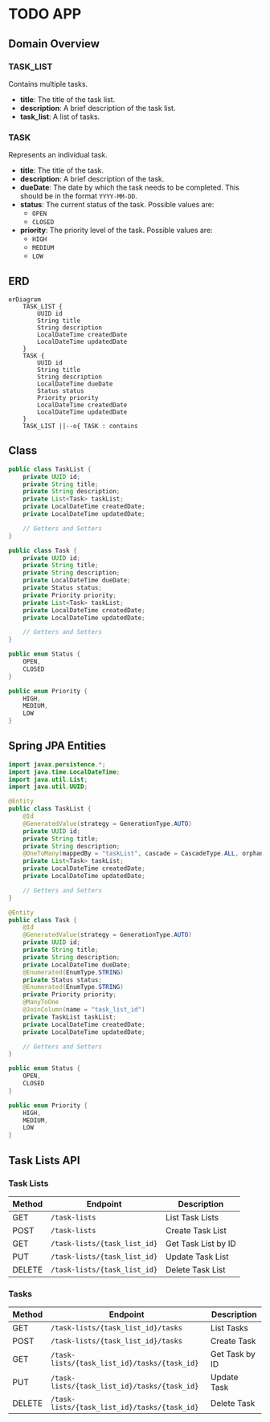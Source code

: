 # TODO APP

## Domain Overview

### TASK_LIST
Contains multiple tasks.

- **title**: The title of the task list.
- **description**: A brief description of the task list.
- **task_list**: A list of tasks.

### TASK
Represents an individual task.

- **title**: The title of the task.
- **description**: A brief description of the task.
- **dueDate**: The date by which the task needs to be completed. This should be in the format `YYYY-MM-DD`.
- **status**: The current status of the task. Possible values are:
    - `OPEN`
    - `CLOSED`
- **priority**: The priority level of the task. Possible values are:
    - `HIGH`
    - `MEDIUM`
    - `LOW`
## ERD
```mermaid
erDiagram
    TASK_LIST {
        UUID id
        String title
        String description
        LocalDateTime createdDate
        LocalDateTime updatedDate
    }
    TASK {
        UUID id
        String title
        String description
        LocalDateTime dueDate
        Status status
        Priority priority
        LocalDateTime createdDate
        LocalDateTime updatedDate
    }
    TASK_LIST ||--o{ TASK : contains
```

## Class
```java
public class TaskList {
    private UUID id;
    private String title;
    private String description;
    private List<Task> taskList;
    private LocalDateTime createdDate;
    private LocalDateTime updatedDate;

    // Getters and Setters
}

public class Task {
    private UUID id;
    private String title;
    private String description;
    private LocalDateTime dueDate;
    private Status status;
    private Priority priority;
    private List<Task> taskList;
    private LocalDateTime createdDate;
    private LocalDateTime updatedDate;

    // Getters and Setters
}

public enum Status {
    OPEN,
    CLOSED
}

public enum Priority {
    HIGH,
    MEDIUM,
    LOW
}
```
## Spring JPA Entities

```java
import javax.persistence.*;
import java.time.LocalDateTime;
import java.util.List;
import java.util.UUID;

@Entity
public class TaskList {
    @Id
    @GeneratedValue(strategy = GenerationType.AUTO)
    private UUID id;
    private String title;
    private String description;
    @OneToMany(mappedBy = "taskList", cascade = CascadeType.ALL, orphanRemoval = true)
    private List<Task> taskList;
    private LocalDateTime createdDate;
    private LocalDateTime updatedDate;

    // Getters and Setters
}

@Entity
public class Task {
    @Id
    @GeneratedValue(strategy = GenerationType.AUTO)
    private UUID id;
    private String title;
    private String description;
    private LocalDateTime dueDate;
    @Enumerated(EnumType.STRING)
    private Status status;
    @Enumerated(EnumType.STRING)
    private Priority priority;
    @ManyToOne
    @JoinColumn(name = "task_list_id")
    private TaskList taskList;
    private LocalDateTime createdDate;
    private LocalDateTime updatedDate;

    // Getters and Setters
}

public enum Status {
    OPEN,
    CLOSED
}

public enum Priority {
    HIGH,
    MEDIUM,
    LOW
}
```
## Task Lists API

### Task Lists

| Method | Endpoint                        | Description          |
|--------|---------------------------------|----------------------|
| GET    | `/task-lists`                   | List Task Lists      |
| POST   | `/task-lists`                   | Create Task List     |
| GET    | `/task-lists/{task_list_id}`    | Get Task List by ID  |
| PUT    | `/task-lists/{task_list_id}`    | Update Task List     |
| DELETE | `/task-lists/{task_list_id}`    | Delete Task List     |

### Tasks

| Method | Endpoint                                    | Description          |
|--------|--------------------------------------------|----------------------|
| GET    | `/task-lists/{task_list_id}/tasks`         | List Tasks           |
| POST   | `/task-lists/{task_list_id}/tasks`         | Create Task          |
| GET    | `/task-lists/{task_list_id}/tasks/{task_id}` | Get Task by ID       |
| PUT    | `/task-lists/{task_list_id}/tasks/{task_id}` | Update Task          |
| DELETE | `/task-lists/{task_list_id}/tasks/{task_id}` | Delete Task          |
